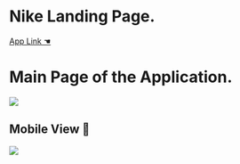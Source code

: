<h1>Nike Landing Page.</h1>
<a href="https://nike-landing-page-seven-mu.vercel.app/">App Link ☚</a>
<h1>Main Page of the Application.</h1>
<img src="../Nike_landing_page/src/assets/landingpage.png"></img>
<h2>Mobile View 📱</h2>
<img src="../Nike_landing_page/src/assets/phoneview.png"></img>
